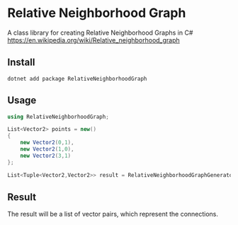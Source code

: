 # Relative Neighborhood Graph
A class library for creating Relative Neighborhood Graphs in C#<br/>
https://en.wikipedia.org/wiki/Relative_neighborhood_graph<br/>

## Install

```
dotnet add package RelativeNeighborhoodGraph
```

## Usage

```csharp
using RelativeNeighborhoodGraph;

List<Vector2> points = new() 
{
    new Vector2(0,1),
    new Vector2(1,0),
    new Vector2(3,1)
};

List<Tuple<Vector2,Vector2>> result = RelativeNeighborhoodGraphGenerator.Generate(points);
```

## Result

The result will be a list of vector pairs, which represent the connections.